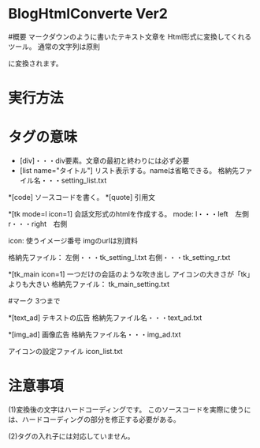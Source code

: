 # BlogHtmlConverte Ver2

#概要
マークダウンのように書いたテキスト文章を
Html形式に変換してくれるツール。
通常の文字列は原則<p></p>に変換されます。

# 実行方法


# タグの意味
* [div]・・・div要素。文章の最初と終わりには必ず必要
* [list name="タイトル"]
リスト表示する。nameは省略できる。
格納先ファイル名・・・setting_list.txt


*[code]
ソースコードを書く。
*[quote]
引用文

*[tk mode=l   icon=1]
会話文形式のhtmlを作成する。
mode:
l・・・left　左側
r・・・right　右側

icon:
使うイメージ番号
imgのurlは別資料

格納先ファイル：
左側・・・tk_setting_l.txt
右側・・・tk_setting_r.txt


*[tk_main  icon=1]
一つだけの会話のような吹き出し
アイコンの大きさが「tk」よりも大きい
格納先ファイル：
tk_main_setting.txt

#マーク
3つまで

*[text_ad]
テキストの広告
格納先ファイル名・・・text_ad.txt


*[img_ad]
画像広告
格納先ファイル名・・・img_ad.txt

アイコンの設定ファイル
icon_list.txt

# 注意事項
(1)変換後の文字はハードコーディングです。
このソースコードを実際に使うには、ハードコーディングの部分を修正する必要がある。

(2)タグの入れ子には対応していません。
